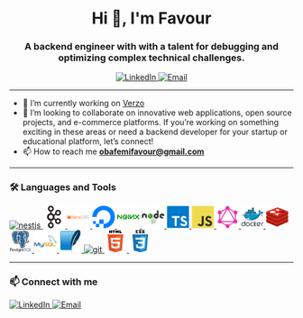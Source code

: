 <h1 align="center">Hi 👋, I'm Favour</h1>
<h3 align="center">A backend engineer with with a talent for debugging and optimizing complex technical challenges.</h3>

<p align="center">
  <a href="https://www.linkedin.com/in/favour-obafemi/">
    <img src="https://img.shields.io/badge/-LinkedIn-blue?style=flat-square&logo=Linkedin&logoColor=white&link=https://www.linkedin.com/in/favour-obafemi//" alt="LinkedIn" />
  </a>
<!--   <a href="https://x.com/favobafemi">
    <img src="https://img.shields.io/badge/-Twitter-blue?style=flat-square&logo=Twitter&logoColor=white&link=https://x.com/favobafemi" alt="Twitter" />
  </a> -->
  <a href="mailto:obafemifavour@gmail.com">
    <img src="https://img.shields.io/badge/-Email-c14438?style=flat-square&logo=Gmail&logoColor=white&link=mailto:obafemifavour@gmail.com" alt="Email" />
  </a>
</p>

---

- 🔭 I’m currently working on [Verzo](https://beta.verzo.app)
- 👯 I’m looking to collaborate on innovative web applications, open source projects, and e-commerce platforms. If you’re working on something exciting in these areas or need a backend developer for your startup or educational platform, let’s connect!
- 📫 How to reach me **obafemifavour@gmail.com**

---

### 🛠️ Languages and Tools

<p align="left">
  <a href="https://nestjs.com/" target="_blank">
  <img src="https://nestjs.com/img/logo-small.svg" alt="nestjs" width="40" height="40"/>
</a>

<a href="https://kafka.apache.org/" target="_blank">
  <img src="https://raw.githubusercontent.com/devicons/devicon/master/icons/apachekafka/apachekafka-original.svg" alt="kafka" width="40" height="40"/>
</a>

<a href="https://www.rabbitmq.com/" target="_blank">
  <img src="https://raw.githubusercontent.com/devicons/devicon/master/icons/rabbitmq/rabbitmq-original-wordmark.svg" alt="rabbitmq" width="40" height="40"/>
</a>

<a href="https://www.digitalocean.com/" target="_blank">
  <img src="https://raw.githubusercontent.com/devicons/devicon/master/icons/digitalocean/digitalocean-original.svg" alt="digitalocean" width="40" height="40"/>
</a>

<a href="https://www.nginx.com/" target="_blank">
  <img src="https://raw.githubusercontent.com/devicons/devicon/master/icons/nginx/nginx-original.svg" alt="nginx" width="40" height="40"/>
</a>

 <a href="https://nodejs.org" target="_blank">
    <img src="https://raw.githubusercontent.com/devicons/devicon/master/icons/nodejs/nodejs-original-wordmark.svg" alt="nodejs" width="40" height="40"/>
  </a>
  <a href="https://www.typescriptlang.org/" target="_blank">
    <img src="https://raw.githubusercontent.com/devicons/devicon/master/icons/typescript/typescript-original.svg" alt="typescript" width="40" height="40"/>
  </a>
  <a href="https://www.javascript.com/" target="_blank">
    <img src="https://raw.githubusercontent.com/devicons/devicon/master/icons/javascript/javascript-original.svg" alt="javascript" width="40" height="40"/>
  </a>
   <a href="https://graphql.org/" target="_blank">
    <img src="https://raw.githubusercontent.com/devicons/devicon/master/icons/graphql/graphql-plain.svg" alt="graphql" width="40" height="40"/>
  </a>
  <a href="https://www.docker.com/" target="_blank">
    <img src="https://raw.githubusercontent.com/devicons/devicon/master/icons/docker/docker-original-wordmark.svg" alt="docker" width="40" height="40"/>
  </a>
  <a href="https://redis.io/" target="_blank">
  <img src="https://raw.githubusercontent.com/devicons/devicon/master/icons/redis/redis-original.svg" alt="redis" width="40" height="40"/>
</a>
<a href="https://www.postgresql.org/" target="_blank">
  <img src="https://raw.githubusercontent.com/devicons/devicon/master/icons/postgresql/postgresql-original-wordmark.svg" alt="postgresql" width="40" height="40"/>
</a>

<a href="https://www.mysql.com/" target="_blank">
  <img src="https://raw.githubusercontent.com/devicons/devicon/master/icons/mysql/mysql-original-wordmark.svg" alt="mysql" width="40" height="40"/>
</a>

<a href="https://www.sqlite.org/index.html" target="_blank">
  <img src="https://raw.githubusercontent.com/devicons/devicon/master/icons/sqlite/sqlite-original.svg" alt="sqlite" width="40" height="40"/>
</a>
  <a href="https://git-scm.com/" target="_blank">
    <img src="https://www.vectorlogo.zone/logos/git-scm/git-scm-icon.svg" alt="git" width="40" height="40"/>
  </a>
  <a href="https://www.w3.org/html/" target="_blank">
    <img src="https://raw.githubusercontent.com/devicons/devicon/master/icons/html5/html5-original-wordmark.svg" alt="html5" width="40" height="40"/>
  </a>
  <a href="https://www.w3schools.com/css/" target="_blank">
    <img src="https://raw.githubusercontent.com/devicons/devicon/master/icons/css3/css3-original-wordmark.svg" alt="css3" width="40" height="40"/>
  </a>
</p>

</p>

---

### 📫 Connect with me

<p align="left">
  <a href="https://www.linkedin.com/in/favour-obafemi/">
    <img src="https://img.shields.io/badge/-LinkedIn-blue?style=flat-square&logo=Linkedin&logoColor=white&link=https://www.linkedin.com/in/favour-obafemi/" alt="LinkedIn" />
  </a>
<!--   <a href="https://x.com/favobafemi">
    <img src="https://img.shields.io/badge/-Twitter-blue?style=flat-square&logo=Twitter&logoColor=white&link=https://x.com/favobafemi" alt="Twitter" />
  </a> -->
  <a href="mailto:obafemifavour@gmail.com">
    <img src="https://img.shields.io/badge/-Email-c14438?style=flat-square&logo=Gmail&logoColor=white&link=mailto:obafemifavour@gmail.com" alt="Email" />
  </a>
</p>

